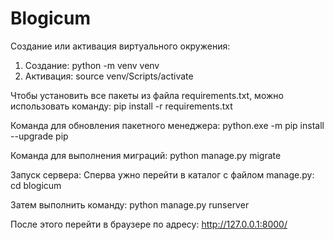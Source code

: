 # Blogicum

Создание или активация виртуального окружения:
1. Создание: python -m venv venv
2. Активация: source venv/Scripts/activate

Чтобы установить все пакеты из файла requirements.txt, можно использовать команду:
pip install -r requirements.txt

Команда для обновления пакетного менеджера:
python.exe -m pip install --upgrade pip

Команда для выполнения миграций:
python manage.py migrate


Запуск сервера:
Сперва ужно перейти в каталог с файлом manage.py:
    cd blogicum

Затем выполнить команду:
    python manage.py runserver

После этого перейти в браузере по адресу:
    http://127.0.0.1:8000/
